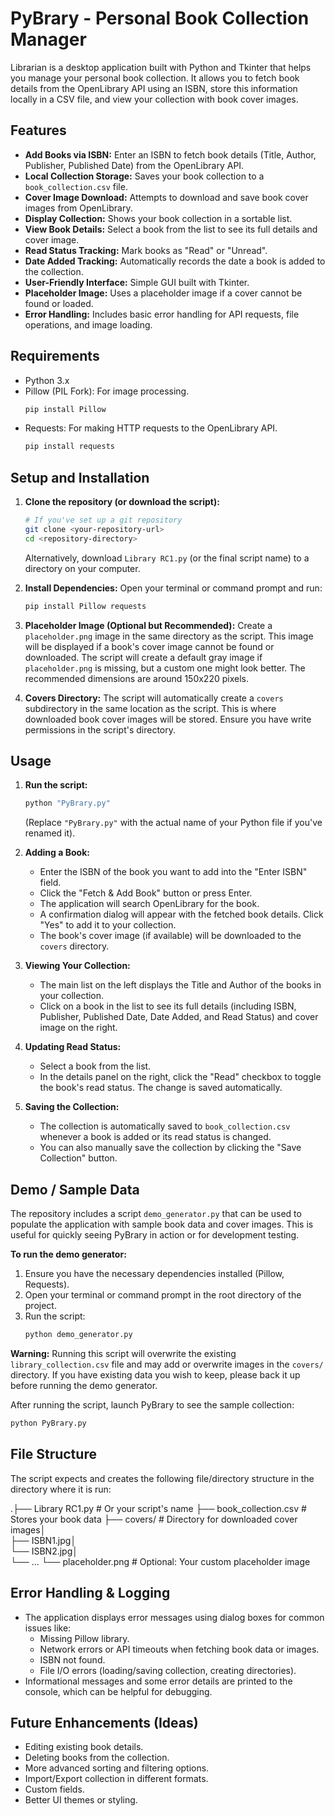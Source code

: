 # PyBrary - Personal Book Collection Manager

Librarian is a desktop application built with Python and Tkinter that helps you manage your personal book collection. It allows you to fetch book details from the OpenLibrary API using an ISBN, store this information locally in a CSV file, and view your collection with book cover images.

## Features

* **Add Books via ISBN:** Enter an ISBN to fetch book details (Title, Author, Publisher, Published Date) from the OpenLibrary API.
* **Local Collection Storage:** Saves your book collection to a `book_collection.csv` file.
* **Cover Image Download:** Attempts to download and save book cover images from OpenLibrary.
* **Display Collection:** Shows your book collection in a sortable list.
* **View Book Details:** Select a book from the list to see its full details and cover image.
* **Read Status Tracking:** Mark books as "Read" or "Unread".
* **Date Added Tracking:** Automatically records the date a book is added to the collection.
* **User-Friendly Interface:** Simple GUI built with Tkinter.
* **Placeholder Image:** Uses a placeholder image if a cover cannot be found or loaded.
* **Error Handling:** Includes basic error handling for API requests, file operations, and image loading.

## Requirements

* Python 3.x
* Pillow (PIL Fork): For image processing.
    ```bash
    pip install Pillow
    ```
* Requests: For making HTTP requests to the OpenLibrary API.
    ```bash
    pip install requests
    ```

## Setup and Installation

1.  **Clone the repository (or download the script):**
    ```bash
    # If you've set up a git repository
    git clone <your-repository-url>
    cd <repository-directory>
    ```
    Alternatively, download `Library RC1.py` (or the final script name) to a directory on your computer.

2.  **Install Dependencies:**
    Open your terminal or command prompt and run:
    ```bash
    pip install Pillow requests
    ```

3.  **Placeholder Image (Optional but Recommended):**
    Create a `placeholder.png` image in the same directory as the script. This image will be displayed if a book's cover image cannot be found or downloaded. The script will create a default gray image if `placeholder.png` is missing, but a custom one might look better. The recommended dimensions are around 150x220 pixels.

4.  **Covers Directory:**
    The script will automatically create a `covers` subdirectory in the same location as the script. This is where downloaded book cover images will be stored. Ensure you have write permissions in the script's directory.

## Usage

1.  **Run the script:**
    ```bash
    python "PyBrary.py"
    ```
    (Replace `"PyBrary.py"` with the actual name of your Python file if you've renamed it).

2.  **Adding a Book:**
    * Enter the ISBN of the book you want to add into the "Enter ISBN" field.
    * Click the "Fetch & Add Book" button or press Enter.
    * The application will search OpenLibrary for the book.
    * A confirmation dialog will appear with the fetched book details. Click "Yes" to add it to your collection.
    * The book's cover image (if available) will be downloaded to the `covers` directory.

3.  **Viewing Your Collection:**
    * The main list on the left displays the Title and Author of the books in your collection.
    * Click on a book in the list to see its full details (including ISBN, Publisher, Published Date, Date Added, and Read Status) and cover image on the right.

4.  **Updating Read Status:**
    * Select a book from the list.
    * In the details panel on the right, click the "Read" checkbox to toggle the book's read status. The change is saved automatically.

5.  **Saving the Collection:**
    * The collection is automatically saved to `book_collection.csv` whenever a book is added or its read status is changed.
    * You can also manually save the collection by clicking the "Save Collection" button.

## Demo / Sample Data

The repository includes a script `demo_generator.py` that can be used to populate the application with sample book data and cover images. This is useful for quickly seeing PyBrary in action or for development testing.

**To run the demo generator:**

1.  Ensure you have the necessary dependencies installed (Pillow, Requests).
2.  Open your terminal or command prompt in the root directory of the project.
3.  Run the script:
    ```bash
    python demo_generator.py
    ```

**Warning:** Running this script will overwrite the existing `library_collection.csv` file and may add or overwrite images in the `covers/` directory. If you have existing data you wish to keep, please back it up before running the demo generator.

After running the script, launch PyBrary to see the sample collection:
```bash
python PyBrary.py
```

## File Structure

The script expects and creates the following file/directory structure in the directory where it is run:

.├── Library RC1.py         # Or your script's name
    ├── book_collection.csv    # Stores your book data
        ├── covers/                # Directory for downloaded cover images│   
        ├── ISBN1.jpg│   
        └── ISBN2.jpg│   
        └── ...
    └── placeholder.png        # Optional: Your custom placeholder image
## Error Handling & Logging

* The application displays error messages using dialog boxes for common issues like:
    * Missing Pillow library.
    * Network errors or API timeouts when fetching book data or images.
    * ISBN not found.
    * File I/O errors (loading/saving collection, creating directories).
* Informational messages and some error details are printed to the console, which can be helpful for debugging.

## Future Enhancements (Ideas)

* Editing existing book details.
* Deleting books from the collection.
* More advanced sorting and filtering options.
* Import/Export collection in different formats.
* Custom fields.
* Better UI themes or styling.
